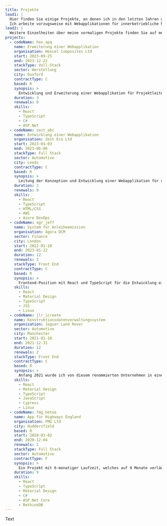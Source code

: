 ```yaml
---
title: Projekte
lead1: |
  Hier finden Sie einige Projekte, an denen ich in den letzten Jahren gearbeitet habe.
  Ich arbeite vorzugsweise mit Webapplikationen für innerbetriebliche Nutzung, seltener mit öffentlich zugänglichen Websites.
lead2: |
  Weitere Einzelheiten über meine vormaligen Projekte finden Sie auf meinem LinkedIn‑Profil. Bei Bedarf lasse ich Ihnen gerne einen detaillierten Lebenslauf im PDF‑Format zukommen. Sie erreichen mich entweder über LinkedIn oder per E‑Mail (mike[at]mcharper.com).
projects:
  - codeName: hex_apq
    name: Erweiterung einer Webapplikation
    organisation: Hexcel Composites Ltd
    start: 2023-09-25
    end: 2023-12-22
    stackType: Voll-Stack
    sector: Herstellung
    city: Duxford
    contractType: C
    based: R
    synopsis: >
      Entwicklung und Erweiterung einer Webapplikation für Projektleiter, mit React, TypeScript, C# und ASP.Net Core.
    duration: 3
    renewals: 0
    skills:
      - React
      - TypeScript
      - C#
      - ASP.Net
  - codeName: zest_abc
    name: Entwicklung einer Webapplikation
    organisation: Zest Eco Ltd
    start: 2023-04-03
    end: 2023-06-06
    stackType: Full Stack
    sector: Automotive
    city: Leeds
    contractType: C
    based: R
    synopsis: >
      Leitung der Konzeption und Entwicklung einer Webapplikation für die Verwaltung von Daten aus Elektrofahrzeugen. Das Projekt wurde mit React, TypeScript, OpenAPI, AWS und Azure DevOps realisiert.
    duration: 2
    renewals: 0
    skills:
      - React
      - TypeScript
      - HTML/CSS
      - AWS
      - Azure DevOps
  - codeName: agr_jeff
    name: System für Anleiheemission
    organisation: Agora DCM
    sector: Finance
    city: London
    start: 2022-01-10
    end: 2023-01-22
    duration: 12
    renewals: 3
    stackType: Front End
    contractType: C
    based: R
    synopsis: >
      Frontend‑Position mit React und TypeScript für die Entwicklung eines Systems für Anleiheemission.
    skills:
      - React
      - Material Design
      - TypeScript
      - JSS
      - Linux
  - codeName: jlr_icreate
    name: Konstruktionsdatenverwaltungssystem
    organisation: Jaguar Land Rover
    sector: Automotive
    city: Manchester
    start: 2021-01-18
    end: 2021-12-31
    duration: 12
    renewals: 2
    stackType: Front End
    contractType: C
    based: R
    synopsis: >
      Anfang 2021 wurde ich von diesem renommierten Unternehmen in einer React‑Frontend‑Position eingestellt beauftragt, um als Teil eines Teams ein bestehendes System zur Verwaltung von Konstruktionsdaten zu erweitern. Das Frontend wurde mit React mit Hooks in einem funktionalen Stil unter Einsatz von TypeScript und JavaScript erstellt und mittels React Testing Library und Cypress getestet.
    skills:
      - React
      - Material Design
      - TypeScript
      - JavaScript
      - Cypress
      - Linux
  - codeName: fmg_hetoa 
    name: App für Highways England
    organisation: FMG Ltd
    city: Huddersfield
    based: R
    start: 2020-03-02
    end: 2020-12-04
    renewals: 1
    stackType: Full Stack
    sector: Automotive
    contractType: F
    synopsis: >
      Ein Projekt mit 6‑monatiger Laufzeit, welches auf 9 Monate verlängert wurde. Mit einem Co‑Entwickler habe ich ein System zur Fahrzeugverfolgung von Grund auf entwickelt. Das System besteht einerseits aus einer Frontend‑Anwendung für Tablets, die durch Verkehrsbeamte im Straßenbereitschaftsdienst eingesetzt wird, andererseits aus einem Portal für die Verkehrsleitzentrale, welches Unfälle auf einer Landkarte in Echtzeit abbildet.
    duration: 9
    skills:
      - React
      - TypeScript
      - Material Design
      - C#
      - ASP.Net Core
      - RethinkDB
---
```

Text
